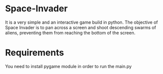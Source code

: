 # Space-Invader 
It is a very simple and an interactive game build in python. The objective of Space Invader is to pan across a screen and shoot descending swarms of aliens, preventing them from reaching the bottom of the screen.

# Requirements
You need to install pygame module in order to run the main.py
